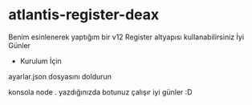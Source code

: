 # atlantis-register-deax
Benim esinlenerek yaptığım bir  v12 Register altyapısı kullanabilirsiniz İyi Günler


- Kurulum İçin

ayarlar.json dosyasını doldurun 

konsola node . yazdığınızda botunuz çalışır iyi günler :D

